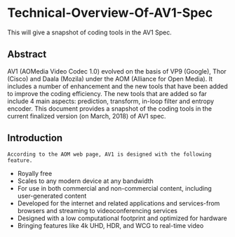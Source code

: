 # Technical-Overview-Of-AV1-Spec
This will give a snapshot of coding tools in the AV1 Spec.

Abstract 
--------
AV1 (AOMedia Video Codec 1.0) evolved on the basis of VP9 (Google), Thor (Cisco) and Daala (Mozila) under the AOM (Alliance for Open Media). It includes a number of enhancement and the new tools that have been added to improve the coding efficiency. The new tools that are added so far include 4 main aspects: prediction, transform, in-loop filter and entropy encoder. This document provides a snapshot of the coding tools in the current finalized version (on March, 2018) of AV1 spec.

Introduction
--------
	According to the AOM web page, AV1 is designed with the following feature.
-	Royally free
-	Scales to any modern device at any bandwidth
-	For use in both commercial and non-commercial content, including user-generated content
-	Developed for the internet and related applications and services-from browsers and streaming to videoconferencing services
-	Designed with a low computational footprint and optimized for hardware
-	Bringing features like 4k UHD, HDR, and WCG to real-time video
